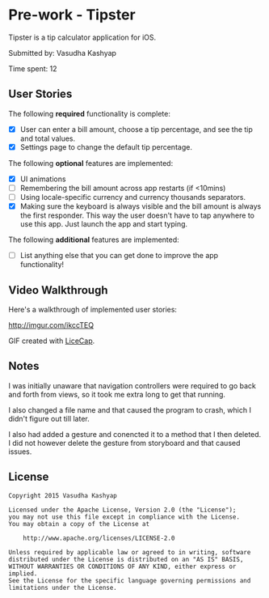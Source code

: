 # Pre-work - Tipster

Tipster is a tip calculator application for iOS.

Submitted by: Vasudha Kashyap

Time spent: 12

## User Stories

The following **required** functionality is complete:

* [x] User can enter a bill amount, choose a tip percentage, and see the tip and total values.
* [x] Settings page to change the default tip percentage.

The following **optional** features are implemented:
* [x] UI animations
* [ ] Remembering the bill amount across app restarts (if <10mins)
* [ ] Using locale-specific currency and currency thousands separators.
* [x] Making sure the keyboard is always visible and the bill amount is always the first responder. This way the user doesn't have to tap anywhere to use this app. Just launch the app and start typing.

The following **additional** features are implemented:

- [ ] List anything else that you can get done to improve the app functionality!

## Video Walkthrough 

Here's a walkthrough of implemented user stories:

http://imgur.com/ikccTEQ

GIF created with [LiceCap](http://www.cockos.com/licecap/).

## Notes
I was initially unaware that navigation controllers were required to go back and forth from views, so it took me extra 
long to get that running. 

I also changed a file name and that caused the program to crash, which I didn't figure out till later.

I also had added a gesture and conencted it to a method that I then deleted. I did not however delete the gesture from 
storyboard and that caused issues. 

## License

    Copyright 2015 Vasudha Kashyap

    Licensed under the Apache License, Version 2.0 (the "License");
    you may not use this file except in compliance with the License.
    You may obtain a copy of the License at

        http://www.apache.org/licenses/LICENSE-2.0

    Unless required by applicable law or agreed to in writing, software
    distributed under the License is distributed on an "AS IS" BASIS,
    WITHOUT WARRANTIES OR CONDITIONS OF ANY KIND, either express or implied.
    See the License for the specific language governing permissions and
    limitations under the License.
